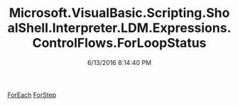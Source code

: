﻿---
title: Microsoft.VisualBasic.Scripting.ShoalShell.Interpreter.LDM.Expressions.ControlFlows.ForLoopStatus
date: 6/13/2016 8:14:40 PM
---

[ForEach](T-Microsoft.VisualBasic.Scripting.ShoalShell.Interpreter.LDM.Expressions.ControlFlows.ForLoopStatus.ForEach.html)
[ForStep](T-Microsoft.VisualBasic.Scripting.ShoalShell.Interpreter.LDM.Expressions.ControlFlows.ForLoopStatus.ForStep.html)

